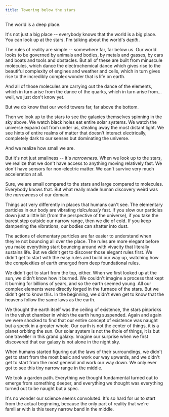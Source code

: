 ```yaml
---
title: Towering below the stars
---
```

The world is a deep place.

It's not just a big place -- everybody knows that the world is a big place. You can look up at the stars. I'm talking about the world's *depth*.

The rules of reality are simple -- somewhere far, far below us. Our world looks to be governed by animals and bodies, by metals and gasses, by cars and boats and tools and obstacles. But all of these are built from minuscule molecules, which dance the electrochemical dance which gives rise to the beautiful complexity of engines and weather and cells, which in turn gives rise to the incredibly complex wonder that is life on earth.

And all of those molecules are carrying out the dance of the elements, which in turn arise from the dance of the quarks, which in turn arise from… well, we just don't know yet.

But we do know that our world towers far, far above the bottom.

Then we look up to the stars to see the galaxies themselves spinning in the sky above. We watch black holes eat entire solar systems. We watch the universe expand out from under us, stealing away the most distant light. We see hints of entire realms of matter that doesn't interact electrically, completely dark to our senses but dominating the universe.

And we realize how small we are.

But it's not just smallness -- it's *narrowness*. When we look up to the stars, we realize that we don't have access to anything moving relatively fast. We don't have sensors for non-electric matter. We can't survive very much acceleration at all.

Sure, we are small compared to the stars and large compared to molecules. Everybody knows that. But what really made human discovery weird was the *narrowness* of our domain.

Things act very differently in places that humans can't see. The elementary particles in our body are vibrating *ridiculously* fast. If you slow our particles down just a little bit (from the perspective of the universe), if you take the barest step outside our narrow range, then we die of cold. If you keep dampening the vibrations, our bodies can shatter into dust.

The actions of elementary particles are far easier to understand when they're not bouncing all over the place. The rules are more elegant before you make everything start bouncing around with vivacity that literally sustains life. But we didn't get to discover those elegant rules first. We didn't get to start with the easy rules and build our way up, watching how the complexities of earth emerged from deep foundational rules.

We didn't get to start from the top, either. When we first looked up at the sun, we didn't know how it burned. We couldn't imagine a process that kept it burning for billions of years, and so the earth seemed young. All our complex elements were directly forged in the furnace of the stars. But we didn't get to know this. In the beginning, we didn't even get to know that the heavens follow the same laws as the earth.

We thought the earth itself was the ceiling of existence, the stars pinpricks in the velvet chamber in which the earth hung suspended. Again and again we were shocked to find that our entire concept of existence was naught but a speck in a greater whole. Our earth is not the center of things, it is a planet orbiting the sun. Our solar system is not the thole of things, it is but one traveller in this grand galaxy. Imagine our surprise when we first discovered that our galaxy is not alone in the night sky.

When humans started figuring out the laws of their surroundings, we didn't get to start from the most basic and work our way upwards, and we didn't get to start from the most general and work our way down. We only ever got to see this tiny narrow range in the middle.

We took a garden path. Everything we thought fundamental turned out to emerge from something deeper, and everything we thought was everything turned out to be naught but a spec.

It's no wonder our science seems convoluted. It's so hard for us to start from the actual beginning, because the only part of reality that we're familiar with is this teeny narrow band in the middle.
